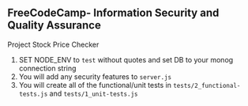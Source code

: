 **FreeCodeCamp**- Information Security and Quality Assurance
------

Project Stock Price Checker

1) SET NODE_ENV to `test` without quotes and set DB to your monog connection string
3) You will add any security features to `server.js`
4) You will create all of the functional/unit tests in `tests/2_functional-tests.js` and `tests/1_unit-tests.js`


